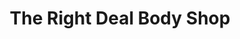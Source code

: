 ---
title: "The Right Deal Body Shop"
url: /los-angeles/the-right-deal-body-shop/
shop: Autowerkstatt
---
